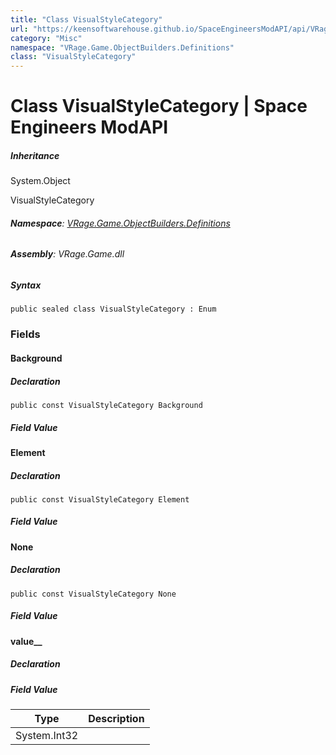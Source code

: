 ```yaml
---
title: "Class VisualStyleCategory"
url: "https://keensoftwarehouse.github.io/SpaceEngineersModAPI/api/VRage.Game.ObjectBuilders.Definitions.VisualStyleCategory.html"
category: "Misc"
namespace: "VRage.Game.ObjectBuilders.Definitions"
class: "VisualStyleCategory"
---
```


# Class VisualStyleCategory | Space Engineers ModAPI

##### Inheritance

System.Object

VisualStyleCategory

###### **Namespace**: [VRage.Game.ObjectBuilders.Definitions](https://keensoftwarehouse.github.io/SpaceEngineersModAPI/api/VRage.Game.ObjectBuilders.Definitions.html)

###### **Assembly**: VRage.Game.dll

##### Syntax

```
public sealed class VisualStyleCategory : Enum
```

### [](#fields)Fields

#### [](#VRage_Game_ObjectBuilders_Definitions_VisualStyleCategory_Background)Background

##### Declaration

```
public const VisualStyleCategory Background
```

##### Field Value

#### [](#VRage_Game_ObjectBuilders_Definitions_VisualStyleCategory_Element)Element

##### Declaration

```
public const VisualStyleCategory Element
```

##### Field Value

#### [](#VRage_Game_ObjectBuilders_Definitions_VisualStyleCategory_None)None

##### Declaration

```
public const VisualStyleCategory None
```

##### Field Value

#### [](#VRage_Game_ObjectBuilders_Definitions_VisualStyleCategory_value__)value\_\_

##### Declaration

##### Field Value

| Type | Description |
| --- | --- |
| System.Int32 |     |